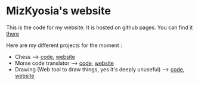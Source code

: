 # MizKyosia's website

This is the code for my website. It is hosted on github pages. You can find it [there](https://mizkyosia.github.io/web/)

Here are my different projects for the moment :

- Chess --> [code](https://github.com/mizkyosia/mizkyosia.github.io/tree/main/Chess), [website](https://mizkyosia.github.io/Chess/)
- Morse code translator --> [code](https://github.com/mizkyosia/mizkyosia.github.io/tree/main/morse), [website](https://mizkyosia.github.io/morse)
- Drawing (Web tool to draw things, yes it's deeply unuseful) --> [code](https://github.com/mizkyosia/mizkyosia.github.io/tree/main/drawing), [website](https://mizkyosia.github.io/drawing)
